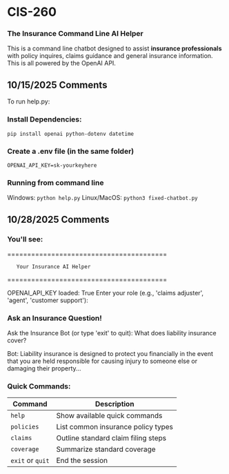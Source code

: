 # CIS-260

### The Insurance Command Line AI Helper

This is a command line chatbot designed to assist **insurance professionals** with policy inquires, claims guidance and general insurance information. This is all powered by the OpenAI API.

## 10/15/2025 Comments

To run help.py:


### Install Dependencies: 
`pip install openai python-dotenv datetime`

### Create a .env file (in the same folder)
`OPENAI_API_KEY=sk-yourkeyhere`

### Running from command line

Windows: `python help.py`
Linux/MacOS: `python3 fixed-chatbot.py`

## 10/28/2025 Comments

### You'll see:


========================================

       Your Insurance AI Helper
       
========================================


OPENAI_API_KEY loaded: True
Enter your role (e.g., 'claims adjuster', 'agent', 'customer support'):

### Ask an Insurance Question!
Ask the Insurance Bot (or type 'exit' to quit): What does liability insurance cover?

Bot: Liability insurance is designed to protect you financially in the event that you are held responsible for causing injury to someone else or damaging their property...

### Quick Commands: 

| Command          | Description                         |
| ---------------- | ----------------------------------- |
| `help`           | Show available quick commands       |
| `policies`       | List common insurance policy types  |
| `claims`         | Outline standard claim filing steps |
| `coverage`       | Summarize standard coverage         |
| `exit` or `quit` | End the session                     |
